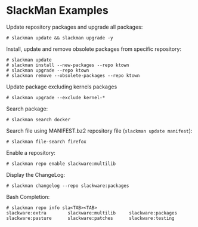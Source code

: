 # SlackMan Examples

Update repository packages and upgrade all packages:

    # slackman update && slackman upgrade -y

Install, update and remove obsolete packages from specific repository:

    # slackman update
    # slackman install --new-packages --repo ktown
    # slackman upgrade --repo ktown
    # slackman remove --obsolete-packages --repo ktown

Update package excluding kernels packages

    # slackman upgrade --exclude kernel-*

Search package:

    # slackman search docker

Search file using MANIFEST.bz2 repository file (`slackman update manifest`):

    # slackman file-search firefox

Enable a repository:

    # slackman repo enable slackware:multilib

Display the ChangeLog:

    # slackman changelog --repo slackware:packages

Bash Completion:

    # slackman repo info sla<TAB><TAB>
    slackware:extra        slackware:multilib     slackware:packages
    slackware:pasture      slackware:patches      slackware:testing

